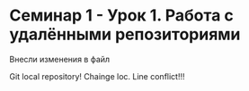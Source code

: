 # Семинар 1 -   Урок 1. Работа с удалёнными репозиториями

Внесли изменения в файл

Git local repository!
Chainge loc.
Line conflict!!!




